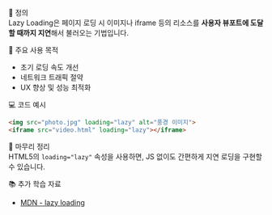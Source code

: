 📘 정의  
Lazy Loading은 페이지 로딩 시 이미지나 iframe 등의 리소스를 **사용자 뷰포트에 도달할 때까지 지연**해서 불러오는 기법입니다.

🎯 주요 사용 목적  
- 초기 로딩 속도 개선  
- 네트워크 트래픽 절약  
- UX 향상 및 성능 최적화

💻 코드 예시  
```html
<img src="photo.jpg" loading="lazy" alt="풍경 이미지">
<iframe src="video.html" loading="lazy"></iframe>
```

🧩 마무리 정리  
HTML5의 `loading="lazy"` 속성을 사용하면, JS 없이도 간편하게 지연 로딩을 구현할 수 있습니다.

📚 추가 학습 자료  
- [MDN - lazy loading](https://developer.mozilla.org/ko/docs/Web/Performance/Lazy_loading)
